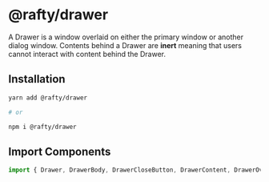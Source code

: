 # @rafty/drawer

A Drawer is a window overlaid on either the primary window or another dialog
window. Contents behind a Drawer are **inert** meaning that users cannot
interact with content behind the Drawer.

## Installation

```sh
yarn add @rafty/drawer

# or

npm i @rafty/drawer
```

## Import Components

```jsx
import { Drawer, DrawerBody, DrawerCloseButton, DrawerContent, DrawerOverlay, DrawerTitle } from "@rafty/drawer";
```
